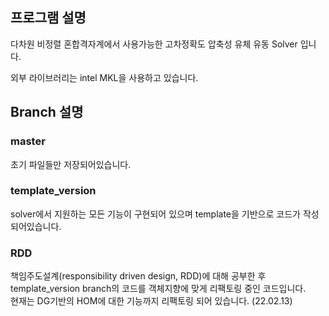 ## 프로그램 설명
다차원 비정렬 혼합격자계에서 사용가능한 고차정확도 압축성 유체 유동 Solver 입니다.

외부 라이브러리는 intel MKL을 사용하고 있습니다.


## Branch 설명
### master
초기 파일들만 저장되어있습니다.

### template_version
solver에서 지원하는 모든 기능이 구현되어 있으며 template을 기반으로 코드가 작성되어있습니다.

### RDD
책임주도설계(responsibility driven design, RDD)에 대해 공부한 후 template_version branch의 코드를 객체지향에 맞게 리팩토링 중인 코드입니다.  
현재는 DG기반의 HOM에 대한 기능까지 리팩토링 되어 있습니다. (22.02.13)
